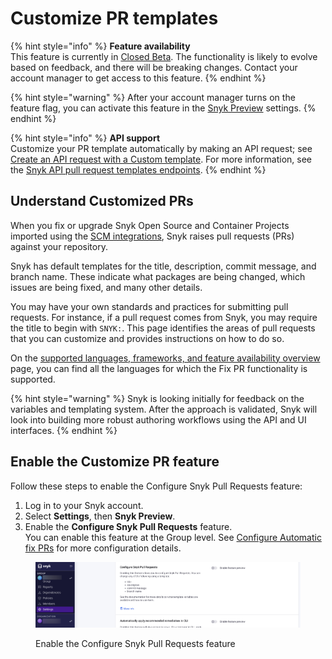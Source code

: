 # Customize PR templates

{% hint style="info" %}
**Feature availability**\
This feature is currently in [Closed Beta](../../../../getting-started/snyk-release-process.md). The functionality is likely to evolve based on feedback, and there will be breaking changes. Contact your account manager to get access to this feature.&#x20;
{% endhint %}

{% hint style="warning" %}
After your account manager turns on the feature flag, you can activate this feature in the [Snyk Preview](../../../../snyk-admin/manage-settings/snyk-preview.md) settings.&#x20;
{% endhint %}

{% hint style="info" %}
**API support**\
Customize your PR template automatically by making an API request; see [Create an API request with a Custom template](apply-a-custom-pr-template.md#create-an-api-request-with-a-custom-template). For more information, see the [Snyk API pull request templates endpoints](https://apidocs.snyk.io/?version=2023-10-13%7Ebeta#tag--Pull-Request-Templates).
{% endhint %}

## Understand Customized PRs

When you fix or upgrade Snyk Open Source and Container Projects imported using the [SCM integrations](../../../../integrate-with-snyk/git-repositories-scms-integrations-with-snyk/), Snyk raises pull requests (PRs) against your repository.&#x20;

Snyk has default templates for the title, description, commit message, and branch name. These indicate what packages are being changed, which issues are being fixed, and many other details.

You may have your own standards and practices for submitting pull requests. For instance, if a pull request comes from Snyk, you may require the title to begin with `SNYK:`. This page identifies the areas of pull requests that you can customize and provides instructions on how to do so.

On the [supported languages, frameworks, and feature availability overview](../../../supported-languages-and-frameworks/) page, you can find all the languages for which the Fix PR functionality is supported.

{% hint style="warning" %}
Snyk is looking initially for feedback on the variables and templating system. After the approach is validated, Snyk will look into building more robust authoring workflows using the API and UI interfaces.
{% endhint %}

## Enable the Customize PR feature

Follow these steps to enable the Configure Snyk Pull Requests feature:

1. Log in to your Snyk account.
2. Select **Settings**, then **Snyk Preview**.
3. Enable the **Configure Snyk Pull Requests** feature.\
   You can enable this feature at the Group level. See [Configure Automatic fix PRs](../automated-fix-pull-requests-for-backlog-issues-and-known-vulnerabilities.md) for more configuration details.

<figure><img src="../../../../.gitbook/assets/Enable config pull request.png" alt="Enable the Configure Snyk Pull Requests feature"><figcaption><p>Enable the Configure Snyk Pull Requests feature</p></figcaption></figure>
